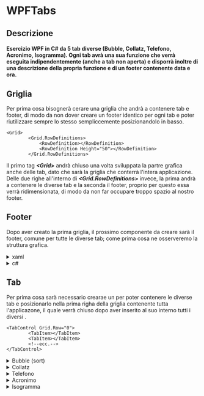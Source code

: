 # WPFTabs

## Descrizione
#### Esercizio WPF in C# da 5 tab diverse (Bubble, Collatz, Telefono, Acronimo, Isogramma). Ogni tab avrà una sua funzione che verrà eseguita indipendentemente (anche a tab non aperta) e disporrà inoltre di una descrizione della propria funzione e di un footer contenente data e ora.


## Griglia
Per prima cosa bisognerà cerare una griglia che andrà a contenere tab e footer, di modo da non dover creare un footer identico per ogni tab e poter riutilizzare sempre lo stesso sempliccemente posizionandolo in basso.
        
```xaml
<Grid>
        <Grid.RowDefinitions>
            <RowDefinition></RowDefinition>
            <RowDefinition Height="50"></RowDefinition>
        </Grid.RowDefinitions>
```

Il primo tag <b><i><</i></b><b><i>Grid</i></b><b><i>></i></b> andrà chiuso una volta sviluppata la partre grafica anche delle tab, dato che sarà la griglia che conterrà l'intera applicazione. Delle due righe all'interno di <b><i><Grid.RowDefinitions></i></b> invece, la prima andrà a contenere le diverse tab e la seconda il footer, proprio per questo essa verrà ridimensionata, di modo da non far occupare troppo spazio al nostro footer. 


## Footer
Dopo aver creato la prima griglia, il prossimo componente da creare sarà il footer, comune per tutte le diverse tab; come prima cosa ne osserveremo la struttura grafica.

<details>
<summary>xaml</summary>

```xaml
<Grid Grid.Row="1" Height="50" VerticalAlignment="Bottom">
    <Grid.RowDefinitions>
        <RowDefinition></RowDefinition>
    </Grid.RowDefinitions>
    <Grid.ColumnDefinitions>
        <ColumnDefinition></ColumnDefinition>
        <ColumnDefinition></ColumnDefinition>
        <ColumnDefinition></ColumnDefinition>
        <ColumnDefinition></ColumnDefinition>
    </Grid.ColumnDefinitions>

    <StackPanel Grid.Column="3" VerticalAlignment="Center" HorizontalAlignment="Center" >
        <TextBlock x:Name="txtDataCo" Text="Data" Grid.Column="2"
                HorizontalAlignment="Center" VerticalAlignment="Center"
                    FontWeight="Bold"
                ></TextBlock>
        <TextBlock x:Name="txtOraCo" Text="Ora" Grid.Column="2"
                HorizontalAlignment="Center" VerticalAlignment="Center"
                ></TextBlock>
    </StackPanel>
</Grid>
```
Anche per il footer stesso sarà nececssario creare una grigla, di modo da poter posizionare data e ora in basso a destra. Per fare ciò definiamo una singola riga e ben 4 colonne, per poi posizionare uno <b><i><StackPanel></i></b> nella quarta colonna (<b><i>Grid.Column="3"</i></b>), ci assicuriamo di allineare a dovere il contenuto che andrà inserito nel nostro <b><i><StackPanel></i></b> tramite <b><i>VerticalAlignment="Center"</i></b> e <b><i>HorizontalAlignment="Center"</i></b>. Successivamente inseriamo all'interno dello <b><i><StackPanel></i></b> 2 <b><i><TextBlock></i></b> all'interno dei quali andremo ad inserire data e ora, che verranno gestiti e calcolati tramite c# all'interno del nostro file <b>MainWindow.xaml.cs</b>, proprio per questo motivo è necessario assegnare un nome ad entrambi i <b><i><TextBlock></i></b> usando <b><i>x:Name="nomeComponente"</i></b>, di modo da poter essere richiamati e modificati tramite c#. Per concludere assegnamo un testo di default ad tramite <b><i>Text="testoDiDefault"</i></b>.
</details>

<details>
<summary>c#</summary>

```c#
public partial class MainWindow : Window
{
        private Timer _timer;
```

Partiamo col definire un oggetto di classe <b><i>Timer</i></b> all'interno di <b><i>MainWindow : Window</i></b>, questa classe ci permetterà di aggiornare <b><i>_timer</i></b> dopo un intervallo di tempo da noi definito.

```c#
public MainWindow()
{
        _timer = new Timer(Stufa, null, 0, 1000);
}
```

Proseguiamo con l'assegnazione di <b><i>_timer</i></b> all'interno di <b><i>MainWindow()</i></b>, definendo dei parametri ovvero <b><i>Stufa</i></b>: la funzione che verrà chiamata, <b><i>null</i></b>: parametro che verrà passato alla funzione, <b><i>0</i></b>: tempo (in millisecondi) aspettato prima del primo scatto (prima volta che aggiornerà i suoi valori) e infine <b><i>1000</i></b>: tempo (in millisecondi) aspettato prima del prossimo scatto (prossima volta che aggiornerà i suoi valori), in questo modo ogni secondo il timer verrà aggiornato, in caso non si desideri mostrare anche i secondi, basterà cambiare il valore in <b><i>60000</i></b> (millisecondi in un minuto).

```c#
private void Stufa(object state)
{
    Dispatcher.Invoke(() =>
    {

        txtDataCo.Text = DateTime.Now.ToString().Split(' ')[0];
        txtOraCo.Text = DateTime.Now.ToString().Split(' ')[1];
    });
}
```

L'ultima cosa che rimane da fare è definire la nostra funzione <b><i>Stufa()</i></b>, all'interno della nostra funzione creiamo un <b><i>Dispatcher.Invoke</i></b>, il quale ci permetterà di "bucare" il processo <b><i>Timer</i></b>, per poter apportare modifiche all'interno di quello della GUI. All'interno del <b><i>Dispatcher.Invoke</i></b> inseriamo le istruzioni da eseguire : tramite i nome precedentemente assegnati ai <b><i><TextBlock></i></b>, andiamo a modificare il loro contenuto, utilizziando <b><i>DateTime.Now</i></b> otterremo data e ora attuale, le quali verranno convertite in stringa tramite <b><i>.ToString()</i></b>, successivamente le due verranno immagazziante all'interno di un array tramite lo <b><i>Split(' ')</i></b>, inserendo poi un <b><i>[0]</i></b> o <b><i>[1]</i></b> andremo ad ottenere rispettivamente la data e l'ora attuali.
</details>

## Tab
Per prima cosa sarà necessario crearae un <b><i><TabControl></i></b> per poter contenere le diverse tab e posizionarlo nella prima righa della griglia contenente tutta l'applicazone, il quale verrà chiuso dopo aver inserito al suo interno tutti i diversi <b><i><TabItem></i></b>.

```xaml
<TabControl Grid.Row="0">
        <TabItem></TabItem>
        <TabItem></TabItem>
        <!--ecc.-->
</TabControl>
```


<details>
<summary>Bubble (sort)</summary>
Generato un vettore randomico con numeri che vanno da 1 a 100, il programma sarà in grado di riordinarlo tramite bubble sort
        
<details>
<summary>xaml</summary>
</details>

<details>
<summary>c#</summary>
</details>
<br>
</details>


<details>
<summary>Collatz</summary>

<details>
<summary>xaml</summary>
</details>

<details>
<summary>c#</summary>
</details>
<br>
</details>


<details>
<summary>Telefono</summary>

<details>
<summary>xaml</summary>
</details>

<details>
<summary>c#</summary>
</details>
<br>
</details>


<details>
<summary>Acronimo</summary>

<details>
<summary>xaml</summary>
</details>

<details>
<summary>c#</summary>
</details>
<br>
</details>


<details>
<summary>Isogramma</summary>

<details>
<summary>xaml</summary>
</details>

<details>
<summary>c#</summary>
</details>

</details>
